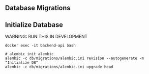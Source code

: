 ## Database Migrations

## Initialize Database

WARNING: RUN THIS IN DEVELOPMENT

```shell
docker exec -it backend-api bash

# alembic init alembic
alembic -c db/migrations/alembic.ini revision --autogenerate -m "Initialize DB"
alembic -c db/migrations/alembic.ini upgrade head
```
